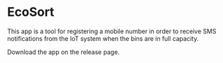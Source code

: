 # EcoSort

This app is a tool for registering a mobile number in order to receive SMS notifications from the IoT system when the bins are in full capacity.

Download the app on the release page.
